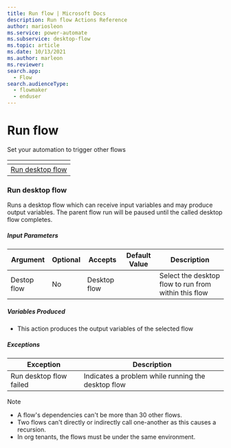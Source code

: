 ```yaml
---
title: Run flow | Microsoft Docs
description: Run flow Actions Reference
author: mariosleon
ms.service: power-automate
ms.subservice: desktop-flow
ms.topic: article
ms.date: 10/13/2021
ms.author: marleon
ms.reviewer:
search.app: 
  - Flow
search.audienceType: 
  - flowmaker
  - enduser
---
```


# Run flow

Set your automation to trigger other flows

|<!-- --> |
|-----|
|[Run desktop flow](#runflow)|



### <a name="runflow"></a> Run desktop flow
Runs a desktop flow which can receive input variables and may produce output variables. The parent flow run will be paused until the called desktop flow completes.

##### Input Parameters
|Argument|Optional|Accepts|Default Value|Description|
|-----|-----|-----|-----|-----|
|Destop flow|No|Desktop flow||Select the desktop flow to run from within this flow|


##### Variables Produced
- This action produces the output variables of the selected flow

##### <a name="runflow_onerror"></a> Exceptions
|Exception|Description|
|-----|-----|
|Run desktop flow failed|Indicates a problem while running the desktop flow|

>[!NOTE]
> * A flow's dependencies can't be more than 30 other flows.
> * Two flows can't directly or indirectly call one-another as this causes a recursion.
> * In org tenants, the flows must be under the same environment.

